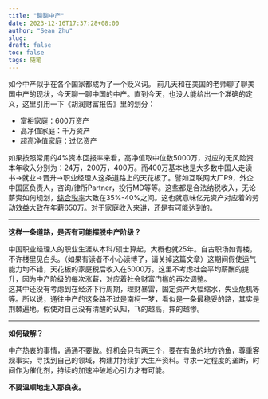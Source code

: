 ```yaml
---
title: "聊聊中产"
date: 2023-12-16T17:37:28+08:00
author: "Sean Zhu"
slug:
draft: false
toc: false
tags: 随笔
---
```


如今中产似乎在各个国家都成为了一个贬义词。
前几天和在美国的老师聊了聊美国中产的现状，今天聊一聊中国的中产。直到今天，也没人能给出一个准确的定义，这里引用一下《胡润财富报告》里的划分： 

* 富裕家庭：600万资产
* 高净值家庭：千万资产
* 超高净值家庭：过亿资产  

如果按照常用的4%资本回报率来看，高净值取中位数5000万，对应的无风险资本年收入分别为：24万，200万，400万。而400万基本也是大多数中国人走读书->就业->晋升->职业经理人这条道路上的天花板了。譬如互联网大厂P9，外企中国区负责人，咨询/律所Partner，投行MD等等。这些都是合法纳税收入，无论薪资如何规划，[综合税率](https://cn.talent.com/tax-calculator)大致在35%-40%之间。这也就意味亿元资产对应着的劳动效益大致在年薪650万。对于家庭收入来讲，还是有可能达到的。

***
**这样一条道路，是否有可能摆脱中产阶级？**

中国职业经理人的职业生涯从本科/硕士算起，大概也就25年。自古职场如青楼，不许楼里见白头。（如果有读者不小心读博了，请关掉这篇文章）这期间假使运气能力均不错，天花板的家庭税后收入在5000万。这里不考虑社会平均薪酬的提升，因为中产阶级的每次涨薪，对应着社会财富门槛的再次调整。  
这其中还没有考虑到在经济下行周期，理财暴雷，固定资产大幅缩水，失业危机等等。所以说，通往中产的这条路不过是南柯一梦，看似是一条最稳妥的路，其实是荆棘遍地。假使对自己没有清醒的认知，飞的越高，摔的越惨。

***
**如何破解？**

中产热衷的事情，通通不要做。好机会只有两三个，要在有鱼的地方钓鱼，尊重客观事实，寻找到自己的领域，构建并持续扩大生产资料。寻求一定程度的垄断，时间作为催化剂，持续的加速冲破地心引力才有可能。

**不要温顺地走入那良夜。**
